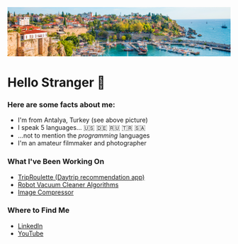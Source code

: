 ![Antalya](/images/antalya.jpeg)

# Hello Stranger 👋
### Here are some facts about me:
* I'm from Antalya, Turkey (see above picture)
* I speak 5 languages... :us: :de: :ru: 🇹🇷 🇸🇦
* ...not to mention the _programming_ languages
* I'm an amateur filmmaker and photographer

### What I've Been Working On
* [TripRoulette (Daytrip recommendation app)](https://github.com/dogacancolak/Trip-Roulette)
* [Robot Vacuum Cleaner Algorithms](https://github.com/dogacancolak/Robot-Vacuum-Cleaner)
* [Image Compressor](https://github.com/dogacancolak/Image-Compressor)

### Where to Find Me
* [LinkedIn](https://www.linkedin.com/in/dogacancolak/)
* [YouTube](https://www.youtube.com/user/esofmanitersgiyen07/featured?view_as=subscriber)
